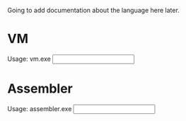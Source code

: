 Going to add documentation about the language here later.

# VM
Usage: vm.exe <input file>

# Assembler
Usage: assembler.exe <input file> <output file>
